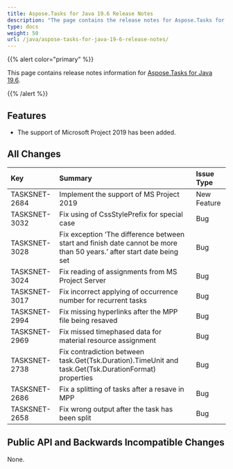 ```yaml
---
title: Aspose.Tasks for Java 19.6 Release Notes
description: "The page contains the release notes for Aspose.Tasks for Java 19.6."
type: docs
weight: 50
url: /java/aspose-tasks-for-java-19-6-release-notes/
---
```


{{% alert color="primary" %}}

This page contains release notes information for [Aspose.Tasks for Java 19.6](https://downloads.aspose.com/tasks/java/new-releases/aspose.tasks-for-java-19.6/).

{{% /alert %}}

## **Features**
- The support of Microsoft Project 2019 has been added.

## **All Changes**

|**Key**|**Summary**|**Issue Type**|
| :- | :- | :- |
|TASKSNET-2684|Implement the support of MS Project 2019|New Feature|
|TASKSNET-3032|Fix using of CssStylePrefix for special case|Bug|
|TASKSNET-3028|Fix exception ‘The difference between start and finish date cannot be more than 50 years.’ after start date being set|Bug|
|TASKSNET-3024|Fix reading of assignments from MS Project Server|Bug|
|TASKSNET-3017|Fix incorrect applying of occurrence number for recurrent tasks|Bug|
|TASKSNET-2994|Fix missing hyperlinks after the MPP file being resaved|Bug|
|TASKSNET-2969|Fix missed timephased data for material resource assignment|Bug|
|TASKSNET-2738|Fix contradiction between task.Get(Tsk.Duration).TimeUnit and task.Get(Tsk.DurationFormat) properties|Bug|
|TASKSNET-2686|Fix a splitting of tasks after a resave in MPP|Bug|
|TASKSNET-2658|Fix wrong output after the task has been split|Bug|

## **Public API and Backwards Incompatible Changes**
None.
